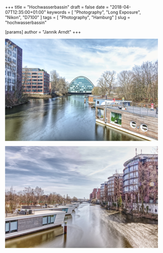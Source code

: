 +++
title = "Hochwasserbassin"
draft = false
date = "2018-04-07T12:35:00+01:00"
keywords = [ "Photography", "Long Exposure", "Nikon", "D7100" ]
tags = [ "Photography", "Hamburg" ]
slug = "hochwasserbassin"

[params]
  author = "Jannik Arndt"
+++

<a href="/blog/2018/04/Hochwasserbassin1.jpg"><img src="/blog/2018/04/Hochwasserbassin1.jpg" alt=""></a>

<a href="/blog/2018/04/Hochwasserbassin2.jpg"><img src="/blog/2018/04/Hochwasserbassin2.jpg" alt=""></a>

<!--more-->